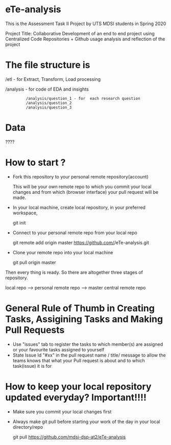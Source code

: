 # eTe-analysis

This is the Assessment Task II Project by UTS MDSI students in Spring 2020

Project Title: Collaborative Development of an end to end project using Centralized Code Repositories + Github usage analysis and reflection of the project

# The file structure is 

/etl - for Extract, Transform, Load processing

/analysis - for code of EDA and insights

             /analysis/question_1 - for  each research question
             /analysis/question_2
             /analysis/question_3
             
             
 # Data 
 ????
 
 # How to start ?
 - Fork this repository to your personal remote repository(account)
 
     This will be your own remote repo to which you commit your local changes and 
     from which (browser interface) your pull request will be made.
 
 - In your local machine, create local repository, 
    in your preferred workspace,
    
      git init
      
 - Connect to your personal remote repo from your local repo
 
      git remote add origin master https://github.com/<yourname>/eTe-analysis.git
 
 - Clone your remote repo into your local machine
 
      git pull origin master 
      
  Then every thing is ready. So there are altogether three stages of repository.
  
  local repo --> personal remote repo --> master central remote repo
 
 
 # General Rule of Thumb in Creating Tasks, Assigining Tasks and Making Pull Requests
 
- Use "issues" tab to register the tasks to which member(s) are assigned or your favourite tasks assigned to yourself
- State Issue Id  "#xx" in the pull request name / title/ message to allow the teams knows that what your Pull request is about and to which task(issue) it is for

# How to keep your local repository updated everyday? Important!!!!

- Make sure you commit your local changes first
- Always make git pull before starting your work of the day in your local directory/repo

    git pull https://github.com/mdsi-dsp-at2/eTe-analysis


